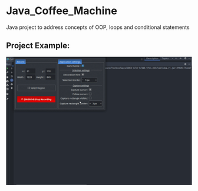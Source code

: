 # Java_Coffee_Machine
Java project to address concepts of OOP, loops and conditional statements

## Project Example:
![Java Coffee Machine](https://github.com/davidcastellanos/Java_Coffee_Machine/blob/main/coffee_machine.gif)
